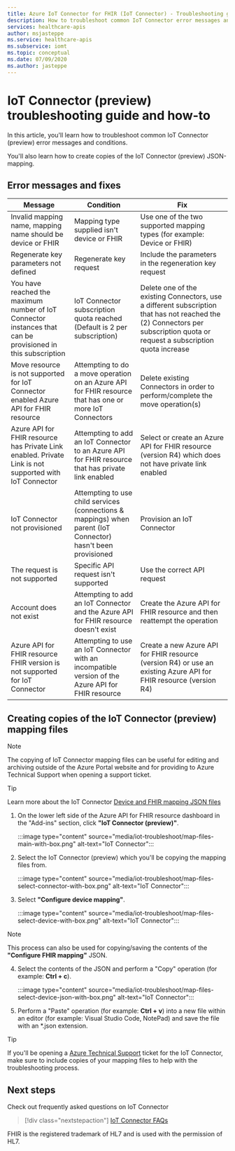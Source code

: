 ```yaml
---
title: Azure IoT Connector for FHIR (IoT Connector) - Troubleshooting guide and how-to
description: How to troubleshoot common IoT Connector error messages and conditions and copy mapping files
services: healthcare-apis
author: msjasteppe
ms.service: healthcare-apis
ms.subservice: iomt
ms.topic: conceptual
ms.date: 07/09/2020
ms.author: jasteppe
---
```

# IoT Connector (preview) troubleshooting guide and how-to

In this article, you'll learn how to troubleshoot common IoT Connector (preview) error messages and conditions.

You'll also learn how to create copies of the IoT Connector (preview) JSON-mapping.

## Error messages and fixes

|Message   |Condition  |Fix         |
|----------|-----------|------------|
|Invalid mapping name, mapping name should be device or FHIR|Mapping type supplied isn't device or FHIR|Use one of the two supported mapping types (for example: Device or FHIR)|
|Regenerate key parameters not defined|Regenerate key request|Include the parameters in the regeneration key request|
|You have reached the maximum number of IoT Connector instances that can be provisioned in this subscription|IoT Connector subscription quota reached (Default is 2 per subscription)|Delete one of the existing Connectors, use a different subscription that has not reached the (2) Connectors per subscription quota or request a subscription quota increase|
|Move resource is not supported for IoT Connector enabled Azure API for FHIR resource|Attempting to do a move operation on an Azure API for FHIR resource that has one or more IoT Connectors|Delete existing Connectors in order to perform/complete the move operation(s)|
|Azure API for FHIR resource has Private Link enabled.  Private Link is not supported with IoT Connector|Attempting to add an IoT Connector to an Azure API for FHIR resource that has private link enabled|Select or create an Azure API for FHIR resource (version R4) which does not have private link enabled|
|IoT Connector not provisioned|Attempting to use child services (connections & mappings) when parent (IoT Connector) hasn't been provisioned|Provision an IoT Connector|
|The request is not supported|Specific API request isn't supported|Use the correct API request|
|Account does not exist|Attempting to add an IoT Connector and the Azure API for FHIR resource doesn't exist|Create the Azure API for FHIR resource and then reattempt the operation|
|Azure API for FHIR resource FHIR version is not supported for IoT Connector|Attempting to use an IoT Connector with an incompatible version of the Azure API for FHIR resource|Create a new Azure API for FHIR resource (version R4) or use an existing Azure API for FHIR resource (version R4)

## Creating copies of the IoT Connector (preview) mapping files
> [!NOTE]
> The copying of IoT Connector mapping files can be useful for editing and archiving outside of the Azure Portal website and for providing to Azure Technical Support when opening a support ticket.

> [!TIP]
> Learn more about the IoT Connector [Device and FHIR mapping JSON files](https://github.com/microsoft/IoT-fhir/blob/master/docs/Configuration.md)

1. On the lower left side of the Azure API for FHIR resource dashboard in the "Add-ins" section, click **"IoT Connector (preview)"**.

   :::image type="content" source="media/iot-troubleshoot/map-files-main-with-box.png" alt-text="IoT Connector":::

2. Select the IoT Connector (preview) which you'll be copying the mapping files from.

   :::image type="content" source="media/iot-troubleshoot/map-files-select-connector-with-box.png" alt-text="IoT Connector":::

3. Select **"Configure device mapping"**.

   :::image type="content" source="media/iot-troubleshoot/map-files-select-device-with-box.png" alt-text="IoT Connector":::

> [!NOTE]
> This process can also be used for copying/saving the contents of the **"Configure FHIR mapping"** JSON.

4. Select the contents of the JSON and perform a "Copy" operation (for example: **Ctrl + c**). 

   :::image type="content" source="media/iot-troubleshoot/map-files-select-device-json-with-box.png" alt-text="IoT Connector":::

5. Perform a "Paste" operation (for example: **Ctrl + v**) into a new file within an editor (for example: Visual Studio Code, NotePad) and save the file with an *.json extension.

> [!TIP]
> If you'll be opening a [Azure Technical Support](https://azure.microsoft.com/support/create-ticket/) ticket for the IoT Connector, make sure to include copies of your mapping files to help with the troubleshooting process.

## Next steps

Check out frequently asked questions on IoT Connector

>[!div class="nextstepaction"]
>[IoT Connector FAQs](fhir-faq.md#iot-connector-preview)


FHIR is the registered trademark of HL7 and is used with the permission of HL7.